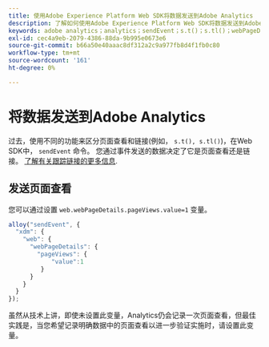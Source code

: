 ```yaml
---
title: 使用Adobe Experience Platform Web SDK将数据发送到Adobe Analytics
description: 了解如何使用Adobe Experience Platform Web SDK将数据发送到Adobe Analytics。
keywords: adobe analytics；analytics；sendEvent；s.t()；s.tl()；webPageDetails；pageViews；webInteraction；Web交互；页面查看；链接跟踪；链接；跟踪链接；clickCollection；点击收藏集；
exl-id: cec4a9eb-2079-4386-88da-9b995e0673e6
source-git-commit: b66a50e40aaac8df312a2c9a977fb8d4f1fb0c80
workflow-type: tm+mt
source-wordcount: '161'
ht-degree: 0%

---
```


# 将数据发送到Adobe Analytics

过去，使用不同的功能来区分页面查看和链接(例如， `s.t(), s.tl()`)，在Web SDK中， `sendEvent` 命令。 您通过事件发送的数据决定了它是页面查看还是链接。 [了解有关跟踪链接的更多信息](../track-links.md).

## 发送页面查看

您可以通过设置 `web.webPageDetails.pageViews.value=1` 变量。

```javascript
alloy("sendEvent", {
  "xdm": {
    "web": {
      "webPageDetails": {
        "pageViews": {
            "value":1
         }
      }
    }
  }
});
```

虽然从技术上讲，即使未设置此变量，Analytics仍会记录一次页面查看，但最佳实践是，当您希望记录明确数据中的页面查看以进一步验证实施时，请设置此变量。
